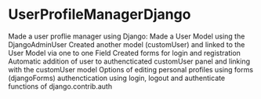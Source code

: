 # UserProfileManagerDjango




Made a user proflie manager using Django:
   Made a User Model using the DjangoAdminUser
   Created another model (customUser) and linked to the User Model via one to one Field
   Created forms for login and registration
   Automatic addition of user to authencticated customUser panel and linking with the customUser model
   Options of editing personal profiles using forms (djangoForms)
   authenctication using login, logout and authenticate functions of django.contrib.auth
